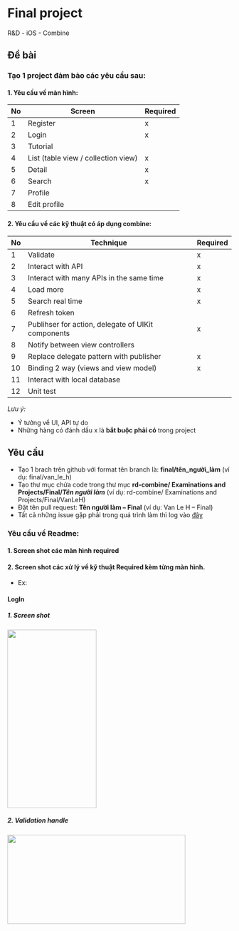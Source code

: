 # Final project
R&amp;D - iOS - Combine

## Đề bài
### **Tạo 1 project đảm bảo các yêu cầu sau:**

#### 1. Yêu cầu về màn hình:

No | Screen | Required
---- | -------- | ---------
1 | Register | x
2 | Login | x
3 | Tutorial | 
4 | List (table view / collection view) | x
5 | Detail | x
6 | Search | x
7 | Profile |
8 | Edit profile |


#### 2. Yêu cầu về các kỹ thuật có áp dụng combine:

No | Technique | Required
---- | ----------- | ---------
1 | Validate | x
2 | Interact with API | x
3 | Interact with many APIs in the same time | x
4 | Load more | x
5 | Search real time | x
6 | Refresh token | 
7 | Publihser for action, delegate of UIKit components | x
8 | Notify between view controllers |
9 | Replace delegate pattern with publisher | x
10 | Binding 2 way (views and view model) | x
11 | Interact with local database |
12 | Unit test |


*Lưu ý:*
- Ý tưởng về UI, API tự do
- Những hàng có đánh dấu x là **bắt buộc phải có** trong project

## Yêu cầu
* Tạo 1 brach trên github với format tên branch là: **final/tên_người_làm** (ví dụ: final/van_le_h)
* Tạo thư mục chứa code trong thư mục **rd-combine/ Examinations and Projects/Final/*Tên người làm*** (ví dụ: rd-combine/ Examinations and Projects/Final/VanLeH)
* Đặt tên pull request: **Tên người làm – Final** (ví dụ: Van Le H – Final)
* Tất cả những issue gặp phải trong quá trình làm thì log vào [đây](https://docs.google.com/spreadsheets/d/14F37KGT6IfMpS4TsdrYenSrSVYKyRIfYqFx00f8xNyQ/edit#gid=0)

###  Yêu cầu về Readme:

#### 1. Screen shot các màn hình required

#### 2. Screen shot các xử lý về kỹ thuật Required kèm từng màn hình.

* Ex: 


#### LogIn
 ##### 1. Screen shot

 <img src="https://user-images.githubusercontent.com/40164938/127113875-28c0bef1-0aec-41ae-bd15-335cdbc208d1.png" width="200" height="400" />

 ##### 2. Validation handle

 <img src="https://user-images.githubusercontent.com/40164938/127115324-87ea8125-79c1-4761-ba18-e42d001777a6.png" width="400" height="200" />





